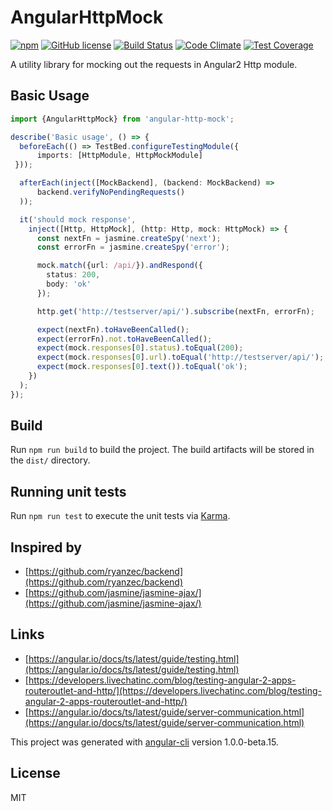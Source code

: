 # AngularHttpMock

[![npm](https://img.shields.io/npm/v/@generalov/angular-http-mock.svg)](https://www.npmjs.com/package/@generalov/angular-http-mock)
[![GitHub license](https://img.shields.io/badge/license-MIT-blue.svg?style=flat-square)](https://raw.githubusercontent.com/generalov/angular-http-mock/master/LICENSE)
[![Build Status](https://travis-ci.org/generalov/angular-http-mock.svg?branch=master)](https://travis-ci.org/generalov/angular-http-mock)
[![Code Climate](https://codeclimate.com/github/generalov/angular-http-mock/badges/gpa.svg)](https://codeclimate.com/github/generalov/angular-http-mock)
[![Test Coverage](https://codeclimate.com/github/generalov/angular-http-mock/badges/coverage.svg)](https://codeclimate.com/github/generalov/angular-http-mock/coverage)

A utility library for mocking out the requests in Angular2 Http module.

## Basic Usage

```TypeScript
import {AngularHttpMock} from 'angular-http-mock';

describe('Basic usage', () => {
  beforeEach(() => TestBed.configureTestingModule({
      imports: [HttpModule, HttpMockModule]
 }));

  afterEach(inject([MockBackend], (backend: MockBackend) =>
      backend.verifyNoPendingRequests()
  ));

  it('should mock response',
    inject([Http, HttpMock], (http: Http, mock: HttpMock) => {
      const nextFn = jasmine.createSpy('next');
      const errorFn = jasmine.createSpy('error');

      mock.match({url: /api/}).andRespond({
        status: 200,
        body: 'ok'
      });

      http.get('http://testserver/api/').subscribe(nextFn, errorFn);

      expect(nextFn).toHaveBeenCalled();
      expect(errorFn).not.toHaveBeenCalled();
      expect(mock.responses[0].status).toEqual(200);
      expect(mock.responses[0].url).toEqual('http://testserver/api/');
      expect(mock.responses[0].text()).toEqual('ok');
    })
  );
});
```

## Build

Run `npm run build` to build the project. The build artifacts will be
stored in the `dist/` directory.

## Running unit tests

Run `npm run test` to execute the unit tests via [Karma][karma].

## Inspired by

* [https://github.com/ryanzec/backend](https://github.com/ryanzec/backend)
* [https://github.com/jasmine/jasmine-ajax/](https://github.com/jasmine/jasmine-ajax/)

## Links

* [https://angular.io/docs/ts/latest/guide/testing.html](https://angular.io/docs/ts/latest/guide/testing.html)
* [https://developers.livechatinc.com/blog/testing-angular-2-apps-routeroutlet-and-http/](https://developers.livechatinc.com/blog/testing-angular-2-apps-routeroutlet-and-http/)
* [https://angular.io/docs/ts/latest/guide/server-communication.html](https://angular.io/docs/ts/latest/guide/server-communication.html)

This project was generated with [angular-cli][angular-cli]
version 1.0.0-beta.15.

## License

MIT

[angular-cli]: https://github.com/angular/angular-cli
[karma]: https://karma-runner.github.io


